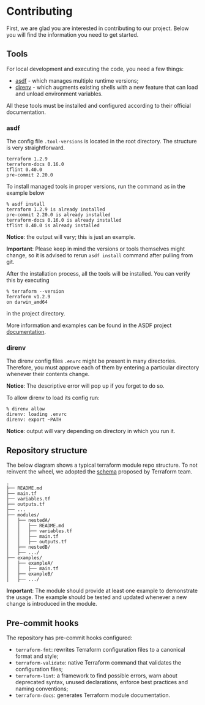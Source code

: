 # Contributing

First, we are glad you are interested in contributing to our project.
Below you will find the information you need to get started.

## Tools

For local development and executing the code, you need a few things:

- [asdf](https://asdf-vm.com/) - which manages multiple runtime versions;
- [direnv](https://direnv.net/) - which augments existing shells with a new feature that can load and unload environment variables.

All these tools must be installed and configured according to their official documentation.

### asdf

The config file `.tool-versions` is located in the root directory. The structure is very straightforward.

```shell
terraform 1.2.9
terraform-docs 0.16.0
tflint 0.40.0
pre-commit 2.20.0
```

To install managed tools in proper versions, run the command as in the example below

```shell
% asdf install
terraform 1.2.9 is already installed
pre-commit 2.20.0 is already installed
terraform-docs 0.16.0 is already installed
tflint 0.40.0 is already installed
```
**Notice**: the output will vary; this is just an example.

**Important**: Please keep in mind the versions or tools themselves might change, so it is advised to rerun `asdf install` command after pulling from git.

After the installation process, all the tools will be installed. You can verify this by executing

```shell
% terraform --version
Terraform v1.2.9
on darwin_amd64
```

in the project directory.

More information and examples can be found in the ASDF project [documentation](https://asdf-vm.com/manage/plugins.html).

### direnv

The direnv config files `.envrc` might be present in many directories.
Therefore, you must approve each of them by entering a particular directory whenever their contents change.

**Notice**: The descriptive error will pop up if you forget to do so.

To allow direnv to load its config run:

```shell
% direnv allow
direnv: loading .envrc
direnv: export ~PATH
```
**Notice**: output will vary depending on directory in which you run it.

## Repository structure

The below diagram shows a typical terraform module repo structure. To not reinvent the wheel, we adopted the [schema](https://www.terraform.io/language/modules/develop/structure) proposed by Terraform team.

```
.
├── README.md
├── main.tf
├── variables.tf
├── outputs.tf
├── ...
├── modules/
│   ├── nestedA/
│   │   ├── README.md
│   │   ├── variables.tf
│   │   ├── main.tf
│   │   ├── outputs.tf
│   ├── nestedB/
│   ├── .../
├── examples/
│   ├── exampleA/
│   │   ├── main.tf
│   ├── exampleB/
│   ├── .../
```

**Important**: The module should provide at least one example to demonstrate the usage. The example should be tested and updated whenever a new change is introduced in the module.

## Pre-commit hooks

The repository has pre-commit hooks configured:

- `terraform-fmt`: rewrites Terraform configuration files to a canonical format and style;
- `terraform-validate`: native Terraform command that validates the configuration files;
- `terraform-lint`: a framework to find possible errors, warn about deprecated syntax, unused declarations, enforce best practices and naming conventions;
- `terraform-docs`: generates Terraform module documentation.

